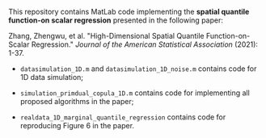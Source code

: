 This repository contains MatLab code implementing the **spatial quantile function-on scalar regression** presented in the following paper:

Zhang, Zhengwu, et al. "High-Dimensional Spatial Quantile Function-on-Scalar Regression." *Journal of the American Statistical Association* (2021): 1-37.



- ```datasimulation_1D.m``` and ```datasimulation_1D_noise.m``` contains code for 1D data simulation;

- ```simulation_primdual_copula_1D.m``` contains code for implementing all proposed algorithms in the paper;
- ```realdata_1D_marginal_quantile_regression``` contains code for reproducing Figure 6 in the paper. 



